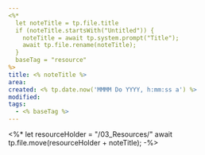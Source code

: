 ```yaml
---
<%*
  let noteTitle = tp.file.title
  if (noteTitle.startsWith("Untitled")) {
	noteTitle = await tp.system.prompt("Title");
	await tp.file.rename(noteTitle);
  } 
  baseTag = "resource"
%>
title: <% noteTitle %>
area:
created: <% tp.date.now('MMMM Do YYYY, h:mm:ss a') %>
modified: 
tags:
  - <% baseTag %>
---
```

<%*
let resourceHolder = "/03_Resources/" 
await tp.file.move(resourceHolder + noteTitle);
-%>
